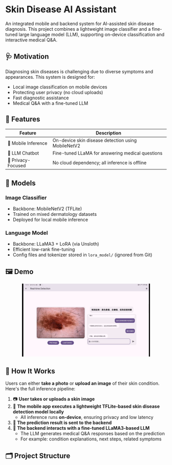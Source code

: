 # Skin Disease AI Assistant

An integrated mobile and backend system for AI-assisted skin disease diagnosis. This project combines a lightweight image classifier and a fine-tuned large language model (LLM), supporting on-device classification and interactive medical Q&A.

## 🩺 Motivation

Diagnosing skin diseases is challenging due to diverse symptoms and appearances. This system is designed for:
- Local image classification on mobile devices
- Protecting user privacy (no cloud uploads)
- Fast diagnostic assistance
- Medical Q&A with a fine-tuned LLM

## 🔧 Features

| Feature            | Description                                             |
|-------------------|---------------------------------------------------------|
| 📱 Mobile Inference | On-device skin disease detection using MobileNetV2     |
| 🧠 LLM Chatbot       | Fine-tuned LLaMA for answering medical questions       |
| 🔐 Privacy-Focused   | No cloud dependency; all inference is offline          |

## 🧠 Models

### Image Classifier
- Backbone: MobileNetV2 (TFLite)
- Trained on mixed dermatology datasets
- Deployed for local mobile inference

### Language Model
- Backbone: LLaMA3 + LoRA (via Unsloth)
- Efficient low-rank fine-tuning
- Config files and tokenizer stored in `lora_model/` (ignored from Git)

## 🖼️ Demo

<p align="center">
  <img src="Demo.png" alt="Skin Disease AI Assistant Demo" width="400"/>
</p>

## 📸 How It Works

Users can either **take a photo** or **upload an image** of their skin condition.  
Here's the full inference pipeline:

1. 📷 **User takes or uploads a skin image**
2. 📱 **The mobile app executes a lightweight TFLite-based skin disease detection model locally**
   - All inference runs **on-device**, ensuring privacy and low latency
3. 🔁 **The prediction result is sent to the backend**
4. 🤖 **The backend interacts with a fine-tuned LLaMA3-based LLM**
   - The LLM generates medical Q&A responses based on the prediction
   - For example: condition explanations, next steps, related symptoms

## 🗂 Project Structure


